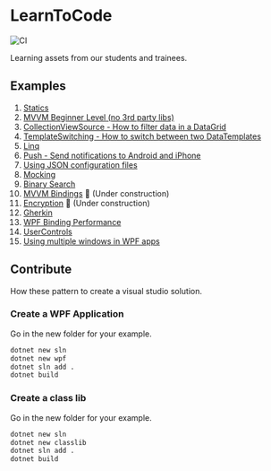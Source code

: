 # LearnToCode

![CI](https://github.com/haevg-rz/LearnToCode/workflows/CI/badge.svg)

Learning assets from our students and trainees.

## Examples

1. [Statics](Examples/Static/README.md)
2. [MVVM Beginner Level (no 3rd party libs)](Examples/MVVM%20Beginner%20Level/README.md)
3. [CollectionViewSource - How to filter data in a DataGrid](Examples/CollectionViewSource/README.md)
4. [TemplateSwitching - How to switch between two DataTemplates](Examples/TemplateSwitching/README.md)
5. [Linq](Examples/Linq/README.md)
6. [Push - Send notifications to Android and iPhone](Examples/UsingApiForPush/README.md)
7. [Using JSON configuration files](Examples/JsonConfigFiles/README.md)
8. [Mocking](Examples/Mock/README.md)
9. [Binary Search](Examples/BinarySearch/README.md)
10. [MVVM Bindings](Examples/MVVM%20Binding/README.md) :hammer: (Under construction)
11. [Encryption](Examples/EncryptionDemo/README.md) :hammer: (Under construction)
12. [Gherkin](Examples/GherkinExample/README.md)
13. [WPF Binding Performance](Examples/WPFUiBindingPerformance/README.md)
14. [UserControls](Examples/UserControl/README.md)
15. [Using multiple windows in WPF apps](Examples/WPFMultipleWindowsWithmessenger/README.md)
## Contribute

How these pattern to create a visual studio solution.

### Create a WPF Application

Go in the new folder for your example.

```cmd
dotnet new sln
dotnet new wpf
dotnet sln add .
dotnet build
```

### Create a class lib

Go in the new folder for your example.

```cmd
dotnet new sln
dotnet new classlib
dotnet sln add .
dotnet build
```
